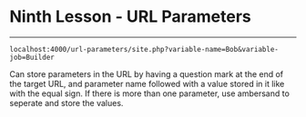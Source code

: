 # Ninth Lesson - URL Parameters
---
```
localhost:4000/url-parameters/site.php?variable-name=Bob&variable-job=Builder
```
Can store parameters in the URL by having a question mark at the end of the target URL, and parameter name followed with a value stored in it like with the equal sign. If there is more than one parameter, use ambersand to seperate and store the values.